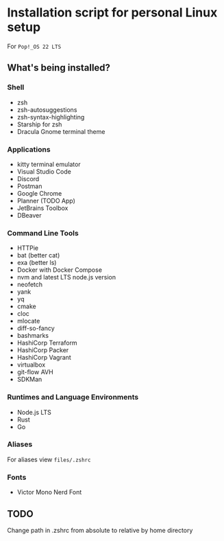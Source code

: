 # Installation script for personal Linux setup

For `Pop!_OS 22 LTS`

## What's being installed?

### Shell

* zsh
* zsh-autosuggestions
* zsh-syntax-highlighting
* Starship for zsh
* Dracula Gnome terminal theme

### Applications

* kitty terminal emulator
* Visual Studio Code
* Discord
* Postman
* Google Chrome
* Planner (TODO App)
* JetBrains Toolbox
* DBeaver

### Command Line Tools

* HTTPie
* bat (better cat)
* exa (better ls)
* Docker with Docker Compose
* nvm and latest LTS node.js version
* neofetch
* yank
* yq
* cmake
* cloc
* mlocate
* diff-so-fancy
* bashmarks
* HashiCorp Terraform
* HashiCorp Packer
* HashiCorp Vagrant
* virtualbox
* git-flow AVH
* SDKMan

### Runtimes and Language Environments
* Node.js LTS
* Rust
* Go

### Aliases

For aliases view `files/.zshrc`

### Fonts

* Victor Mono Nerd Font

## TODO
Change path in .zshrc from absolute to relative by home directory